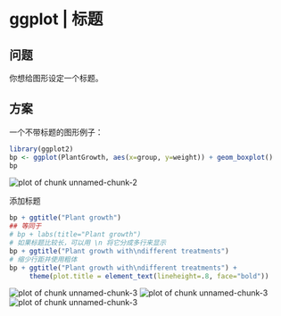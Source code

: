 # ggplot | 标题

## 问题

你想给图形设定一个标题。

## 方案

一个不带标题的图形例子：

```r
library(ggplot2)
bp <- ggplot(PlantGrowth, aes(x=group, y=weight)) + geom_boxplot()
bp
```
![plot of chunk unnamed-chunk-2](http://www.cookbook-r.com/Graphs/Titles_(ggplot2)/figure/unnamed-chunk-2-1.png)

添加标题
```r
bp + ggtitle("Plant growth")
## 等同于
# bp + labs(title="Plant growth")
# 如果标题比较长，可以用 \n 将它分成多行来显示
bp + ggtitle("Plant growth with\ndifferent treatments")
# 缩少行距并使用粗体
bp + ggtitle("Plant growth with\ndifferent treatments") + 
     theme(plot.title = element_text(lineheight=.8, face="bold"))
```
![plot of chunk unnamed-chunk-3](http://www.cookbook-r.com/Graphs/Titles_(ggplot2)/figure/unnamed-chunk-3-1.png)
![plot of chunk unnamed-chunk-3](http://www.cookbook-r.com/Graphs/Titles_(ggplot2)/figure/unnamed-chunk-3-2.png)
![plot of chunk unnamed-chunk-3](http://www.cookbook-r.com/Graphs/Titles_(ggplot2)/figure/unnamed-chunk-3-3.png)
